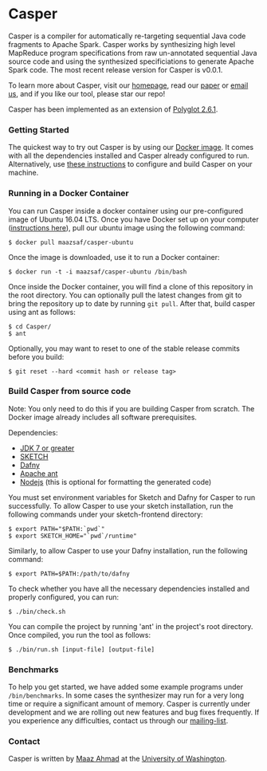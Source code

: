 # Casper
Casper is a compiler for automatically re-targeting sequential Java code fragments to Apache Spark. 
Casper works by synthesizing high level MapReduce program specifications from raw un-annotated 
sequential Java source code and using the synthesized specificiations to generate Apache Spark code. 
The most recent release version for Casper is v0.0.1.

To learn more about Casper, visit our [homepage](http://casper.uwplse.org), read our 
[paper](http://homes.cs.washington.edu/~maazsaf/synt16.pdf) or 
[email us](https://mailman.cs.washington.edu/mailman/listinfo/casper-users), and if you like
our tool, please star our repo!

Casper has been implemented as an extension of 
[Polyglot 2.6.1](https://www.cs.cornell.edu/projects/polyglot/).

### Getting Started
The quickest way to try out Casper is by using our [Docker image](#running-in-a-docker-container). 
It comes with all the dependencies installed and Casper already configured to run. Alternatively, 
use [these instructions](#build-casper) to configure and build Casper on your machine.

### Running in a Docker Container
You can run Casper inside a docker container using our pre-configured image of Ubuntu 16.04 LTS.
Once you have Docker set up on your computer ([instructions here](https://docs.docker.com/engine/installation/)),
pull our ubuntu image using the following command:

    
    $ docker pull maazsaf/casper-ubuntu

Once the image is downloaded, use it to run a Docker container:

    $ docker run -t -i maazsaf/casper-ubuntu /bin/bash
    
Once inside the Docker container, you will find a clone of this repository in the root directory.
You can optionally pull the latest changes from git to bring the repository up to date by running `git pull`. 
After that, build casper using ant as follows:
    
    $ cd Casper/
    $ ant
    
Optionally, you may want to reset to one of the stable release commits before you build:

    $ git reset --hard <commit hash or release tag>
    
### Build Casper from source code 

Note: You only need to do this if you are building Casper from scratch. The Docker image already includes all software prerequisites.

Dependencies:
        
- [JDK 7 or greater](http://www.oracle.com/technetwork/java/javase/overview/index.html)
- [SKETCH](https://bitbucket.org/gatoatigrado/sketch-frontend/wiki/Home)
- [Dafny](https://dafny.codeplex.com/)
- [Apache ant](http://ant.apache.org/)
- [Nodejs](https://nodejs.org/en/) (this is optional for formatting the generated code)
        
You must set environment variables for Sketch and Dafny for Casper to run successfully. To
allow Casper to use your sketch installation, run the following commands under your
sketch-frontend directory:

    $ export PATH="$PATH:`pwd`"
    $ export SKETCH_HOME="`pwd`/runtime"
        
Similarly, to allow Casper to use your Dafny installation, run the following command:

    $ export PATH=$PATH:/path/to/dafny
    
To check whether you have all the necessary dependencies installed and properly configured, 
you can run:

    $ ./bin/check.sh

You can compile the project by running 'ant' in the project's root directory. Once compiled, 
you run the tool as follows:

    $ ./bin/run.sh [input-file] [output-file]

### Benchmarks
To help you get started, we have added some example programs under `/bin/benchmarks`. In
some cases the synthesizer may run for a very long time or require a significant amount of
memory. Casper is currently under development and we are rolling out new features and bug
fixes frequently. If you experience any difficulties, contact us through our [mailing-list](https://mailman.cs.washington.edu/mailman/listinfo/casper-users).

### Contact
Casper is written by [Maaz Ahmad](http://homes.cs.washington.edu/~maazsaf/) at the [University of Washington](http://www.washington.edu/).
